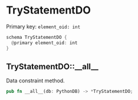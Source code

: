 # TryStatementDO

Primary key: `element_oid: int`

```rust
schema TryStatementDO {
  @primary element_oid: int
}
```
## TryStatementDO::\_\_all\_\_

Data constraint method.

```rust
pub fn __all__(db: PythonDB) -> *TryStatementDO;
```
